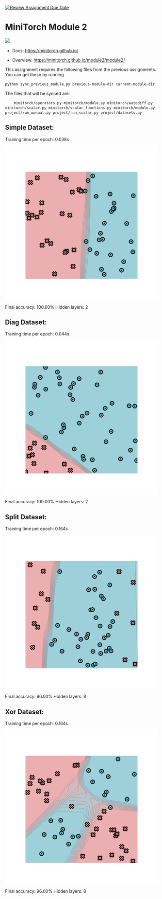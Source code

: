 [![Review Assignment Due Date](https://classroom.github.com/assets/deadline-readme-button-22041afd0340ce965d47ae6ef1cefeee28c7c493a6346c4f15d667ab976d596c.svg)](https://classroom.github.com/a/YFgwt0yY)
# MiniTorch Module 2

<img src="https://minitorch.github.io/minitorch.svg" width="50%">


* Docs: https://minitorch.github.io/

* Overview: https://minitorch.github.io/module2/module2/

This assignment requires the following files from the previous assignments. You can get these by running

```bash
python sync_previous_module.py previous-module-dir current-module-dir
```

The files that will be synced are:

        minitorch/operators.py minitorch/module.py minitorch/autodiff.py minitorch/scalar.py minitorch/scalar_functions.py minitorch/module.py project/run_manual.py project/run_scalar.py project/datasets.py

## **Simple Dataset:**
Training time per epoch: 0.038s

![Alt text](simple.png)

Final accuracy: 100.00%
Hidden layers: 2

## **Diag Dataset:**
Training time per epoch: 0.044s

![Alt text](diag.png)

Final accuracy: 100.00%
Hidden layers: 2

## **Split Dataset:**
Training time per epoch: 0.164s

![Alt text](split.png)

Final accuracy: 96.00%
Hidden layers: 8

## **Xor Dataset:**
Training time per epoch: 0.164s

![Alt text](xor.png)

Final accuracy: 96.00%
Hidden layers: 8